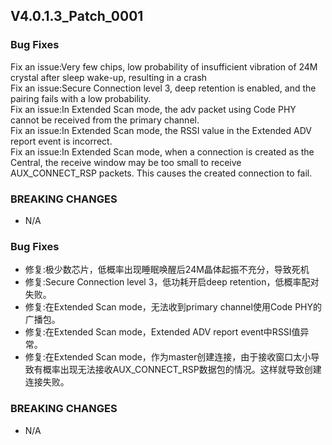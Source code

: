 ## V4.0.1.3_Patch_0001

### Bug Fixes
Fix an issue:Very few chips, low probability of insufficient vibration of 24M crystal after sleep wake-up, resulting in a crash  
Fix an issue:Secure Connection level 3, deep retention is enabled, and the pairing fails with a low probability.  
Fix an issue:In Extended Scan mode, the adv packet using Code PHY cannot be received from the primary channel.  
Fix an issue:In Extended Scan mode, the RSSI value in the Extended ADV report event is incorrect.  
Fix an issue:In Extended Scan mode, when a connection is created as the Central, the receive window may be too small to receive AUX_CONNECT_RSP packets. This causes the created connection to fail.  


### BREAKING CHANGES
  - N/A


### Bug Fixes
* 修复:极少数芯片，低概率出现睡眠唤醒后24M晶体起振不充分，导致死机
* 修复:Secure Connection level 3，低功耗开启deep retention，低概率配对失败。
* 修复:在Extended Scan mode，无法收到primary channel使用Code PHY的广播包。
* 修复:在Extended Scan mode，Extended ADV report event中RSSI值异常。
* 修复:在Extended Scan mode，作为master创建连接，由于接收窗口太小导致有概率出现无法接收AUX_CONNECT_RSP数据包的情况。这样就导致创建连接失败。

### BREAKING CHANGES
  - N/A